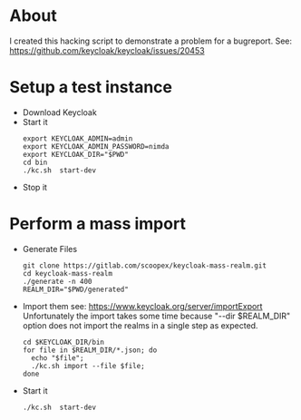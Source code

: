 
# About

I created this hacking script to demonstrate a problem for a bugreport.
See: https://github.com/keycloak/keycloak/issues/20453

# Setup a test instance


* Download Keycloak
* Start it
  ```
  export KEYCLOAK_ADMIN=admin
  export KEYCLOAK_ADMIN_PASSWORD=nimda
  export KEYCLOAK_DIR="$PWD"
  cd bin
  ./kc.sh  start-dev
  ```
* Stop it


# Perform a mass import


* Generate Files
  ```
  git clone https://gitlab.com/scoopex/keycloak-mass-realm.git
  cd keycloak-mass-realm
  ./generate -n 400
  REALM_DIR="$PWD/generated"
  ```
* Import them
  see: https://www.keycloak.org/server/importExport
  Unfortunately the import takes some time because "--dir $REALM\_DIR" option does not import the 
  realms in a single step as expected.
  ```
  cd $KEYCLOAK_DIR/bin
  for file in $REALM_DIR/*.json; do 
    echo "$file"; 
    ./kc.sh import --file $file; 
  done
  ```
* Start it
  ```
  ./kc.sh  start-dev
  ```
